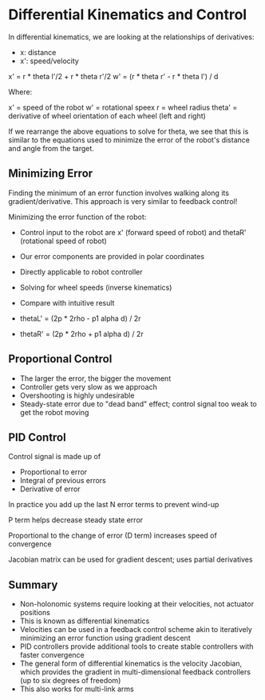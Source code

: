 # Differential Kinematics and Control

In differential kinematics, we are looking at the relationships of derivatives:

- x: distance
- x': speed/velocity

x' = r * theta l'/2 + r * theta r'/2
w' = (r * theta r' - r * theta l') / d

Where:

x' = speed of the robot
w' = rotational speex
r = wheel radius
theta' = derivative of wheel orientation of each wheel (left and right)

If we rearrange the above equations to solve for theta, we see that this is similar to the equations used to minimize the error of the robot's distance and angle from the target.

## Minimizing Error

Finding the minimum of an error function involves walking along its gradient/derivative. This approach is very similar to feedback control!

Minimizing the error function of the robot:

- Control input to the robot are x' (forward speed of robot) and thetaR' (rotational speed of robot)
- Our error components are provided in polar coordinates
- Directly applicable to robot controller
- Solving for wheel speeds (inverse kinematics)
- Compare with intuitive result

- thetaL' = (2p * 2rho - p1 alpha d) / 2r
- thetaR' = (2p * 2rho + p1 alpha d) / 2r

## Proportional Control

- The larger the error, the bigger the movement
- Controller gets very slow as we approach
- Overshooting is highly undesirable
- Steady-state error due to "dead band" effect; control signal too weak to get the robot moving

## PID Control

Control signal is made up of

- Proportional to error
- Integral of previous errors
- Derivative of error

In practice you add up the last N error terms to prevent wind-up

P term helps decrease steady state error

Proportional to the change of error (D term) increases speed of convergence

Jacobian matrix can be used for gradient descent; uses partial derivatives

## Summary

- Non-holonomic systems require looking at their velocities, not actuator positions
- This is known as differential kinematics
- Velocities can be used in a feedback control scheme akin to iteratively minimizing an error function using gradient descent
- PID controllers provide additional tools to create stable controllers with faster convergence
- The general form of differential kinematics is the velocity Jacobian, which provides the gradient in multi-dimensional feedback controllers (up to six degrees of freedom)
- This also works for multi-link arms